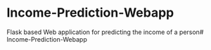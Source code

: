 # Income-Prediction-Webapp
Flask based Web application for predicting the income of a person# Income-Prediction-Webapp
